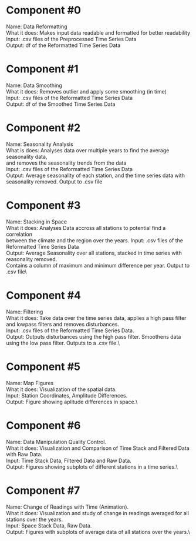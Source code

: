 # Component #0 
Name: Data Reformatting\
What it does: Makes input data readable and formatted for better readability\
Input: .csv files of the Preprocessed Time Series Data\
Output: df of the Reformatted Time Series Data

# Component #1 
Name: Data Smoothing\
What it does: Removes outlier and apply some smoothing (in time)\
Input: .csv files of the Reformatted Time Series Data\
Output: df of the Smoothed Time Series Data

# Component #2
Name: Seasonality Analysis\
What is does: Analyses data over multiple years to find the average seasonality data, \
                and removes the seasonality trends from the data \
Input: .csv files of the Reformatted Time Series Data\
Output: Average seasonality of each station, and the time series data with seasonality removed. Output to .csv file

# Component #3
Name: Stacking in Space\
What it does: Analyses Data accross all stations to potential find a correlation\
                between the climate and the region over the years.
Input: .csv files of the Reformatted Time Series Data\
Output: Average Seasonality over all stations, stacked in time series with reasonality removed.\
        Contains a column of maximum and minimum difference per year. Output to .csv file\

# Component #4
Name: Filtering\
What it does: Take data over the time series data, applies a high pass filter and lowpass filters and removes disturbances.\
Input: .csv files of the Reformatted Time Series Data.\
Output: Outputs disturbances using the high pass filter. Smoothens data using the low pass filter. Outputs to a .csv file.\

# Component #5
Name: Map Figures\
What it does: Visualization of the spatial data.\
Input: Station Coordinates, Amplitude Differences.\
Output: Figure showing aplitude differences in space.\

# Component #6
Name: Data Manipulation Quality Control.\
What it does: Visualization and Comparison of Time Stack and Filtered Data with Raw Data.\
Input: Time Stack Data, Filtered Data and Raw Data.\
Output:	Figures showing subplots of different stations in a time series.\

# Component #7
Name: Change of Readings with Time (Animation).\
What it does: Visualization and study of change in readings averaged for all stations over the years.\
Input: Space Stack Data, Raw Data.\
Output: Figures with subplots of average data of all stations over the years.\
